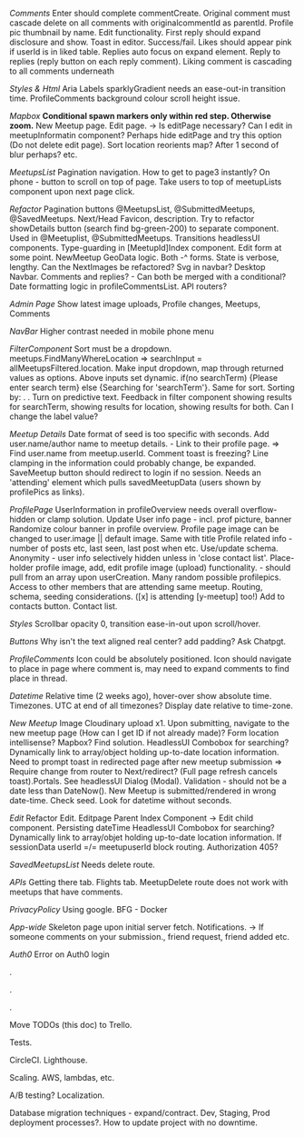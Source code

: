 _Comments_
Enter should complete commentCreate.
Original comment must cascade delete on all comments with originalcommentId as parentId.
Profile pic thumbnail by name.
Edit functionality.
First reply should expand disclosure and show.
Toast in editor. Success/fail.
Likes should appear pink if userId is in liked table.
Replies auto focus on expand element.
Reply to replies (reply button on each reply comment).
Liking comment is cascading to all comments underneath

_Styles & Html_
Aria Labels
sparklyGradient needs an ease-out-in transition time.
ProfileComments background colour scroll height issue.

_Mapbox_
**Conditional spawn markers only within red step. Otherwise zoom.**
New Meetup page.
Edit page. -> Is editPage necessary? Can I edit in meetupInformatin component? Perhaps hide editPage and try this option (Do not delete edit page).
Sort location reorients map? After 1 second of blur perhaps? etc.

_MeetupsList_
Pagination navigation. How to get to page3 instantly?
On phone - button to scroll on top of page.
Take users to top of meetupLists component upon next page click.

_Refactor_
Pagination buttons @MeetupsList, @SubmittedMeetups, @SavedMeetups.
Next/Head Favicon, description.
Try to refactor showDetails button (search find bg-green-200) to separate component. Used in @Meetuplist, @SubmittedMeetups.
Transitions headlessUI components.
Type-guarding in [MeetupId]Index component.
Edit form at some point.
NewMeetup GeoData logic.
Both -^ forms. State is verbose, lengthy.
Can the NextImages be refactored?
Svg in navbar?
Desktop Navbar.
Comments and replies? - Can both be merged with a conditional?
Date formatting logic in profileCommentsList.
API routers?

_Admin Page_
Show latest image uploads,
Profile changes,
Meetups,
Comments

_NavBar_
Higher contrast needed in mobile phone menu

_FilterComponent_
Sort must be a dropdown. meetups.FindManyWhereLocation => searchInput = allMeetupsFiltered.location. Make input dropdown, map through returned values as options.
Above inputs set dynamic. if(no searchTerm) {Please enter search term} else {Searching for 'searchTerm'}. Same for sort. Sorting by: . .
Turn on predictive text.
Feedback in filter component showing results for searchTerm, showing results for location, showing results for both. Can I change the label value?

_Meetup Details_
Date format of seed is too specific with seconds.
Add user.name/author name to meetup details. - Link to their profile page. => Find user.name from meetup.userId.
Comment toast is freezing?
Line clamping in the information could probably change, be expanded.
SaveMeetup button should redirect to login if no session.
Needs an 'attending' element which pulls savedMeetupData (users shown by profilePics as links).

_ProfilePage_
UserInformation in profileOverview needs overall overflow-hidden or clamp solution.
Update User info page - incl. prof picture, banner
Randomize colour banner in profile overview.
Profile page image can be changed to user.image || default image. Same with title
Profile related info - number of posts etc, last seen, last post when etc. Use/update schema.
Anonymity - user info selectively hidden unless in 'close contact list'.
Place-holder profile image, add, edit profile image (upload) functionality. - should pull from an array upon userCreation. Many random possible profilepics.
Access to other members that are attending same meetup. Routing, schema, seeding considerations. ([x] is attending [y-meetup] too!)
Add to contacts button.
Contact list.

_Styles_
Scrollbar opacity 0, transition ease-in-out upon scroll/hover.

_Buttons_
Why isn't the text aligned real center? add padding? Ask Chatpgt.

_ProfileComments_
Icon could be absolutely positioned.
Icon should navigate to place in page where comment is, may need to expand comments to find place in thread.

_Datetime_
Relative time (2 weeks ago), hover-over show absolute time.
Timezones. UTC at end of all timezones? Display date relative to time-zone.

_New Meetup_
Image Cloudinary upload x1.
Upon submitting, navigate to the new meetup page (How can I get ID if not already made)?
Form location intellisense? Mapbox? Find solution. HeadlessUI Combobox for searching? Dynamically link to array/object holding up-to-date location information.
Need to prompt toast in redirected page after new meetup submission => Require change from router to Next/redirect? (Full page refresh cancels toast).Portals. See headlessUI Dialog (Modal).
Validation - should not be a date less than DateNow().
New Meetup is submitted/rendered in wrong date-time. Check seed. Look for datetime without seconds.

_Edit_
Refactor Edit. Editpage Parent Index Component -> Edit child component.
Persisting dateTime
HeadlessUI Combobox for searching? Dynamically link to array/objet holding up-to-date location information.
If sessionData userId =/= meetupuserId block routing. Authorization 405?

_SavedMeetupsList_
Needs delete route.

_APIs_
Getting there tab.
Flights tab.
MeetupDelete route does not work with meetups that have comments.

_PrivacyPolicy_
Using google.
BFG - Docker

_App-wide_
Skeleton page upon initial server fetch.
Notifications. -> If someone comments on your submission., friend request, friend added etc.

_Auth0_
Error on Auth0 login

.

.

.

Move TODOs (this doc) to Trello.

Tests.

CircleCI.
Lighthouse.

Scaling.
AWS, lambdas, etc.

A/B testing?
Localization.

Database migration techniques - expand/contract.
Dev, Staging, Prod deployment processes?.
How to update project with no downtime.
